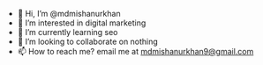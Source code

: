 - 👋 Hi, I’m @mdmishanurkhan
- 👀 I’m interested in digital marketing
- 🌱 I’m currently learning seo
- 💞️ I’m looking to collaborate on nothing
- 📫 How to reach me? email me at mdmishanurkhan9@gmail.com

<!---
mdmishanurkhan/mdmishanurkhan is a ✨ special ✨ repository because its `README.md` (this file) appears on your GitHub profile.
You can click the Preview link to take a look at your changes.
--->
